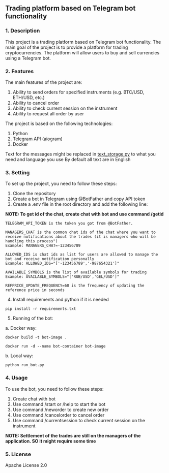## Trading platform based on Telegram bot functionality

### 1. Description

This project is a trading platform based on Telegram bot functionality. The main goal of the project is to provide a platform for trading cryptocurrencies. The platform will allow users to buy and sell currencies using a Telegram bot. 

### 2. Features

The main features of the project are:
1. Ability to send orders for specified instruments (e.g. BTC/USD, ETH/USD, etc.)
2. Ability to cancel order
3. Ability to check current session on the instrument
4. Ability to request all order by user

The project is based on the following technologies:
1. Python
2. Telegram API (aiogram)
3. Docker

Text for the messages might be replaced in [text_storage.py](telegram_interface/text_storage.py) to what you need and language you use
By default all text are in English

### 3. Setting

To set up the project, you need to follow these steps:
1. Clone the repository
2. Create a bot in Telegram using @BotFather and copy API token
3. Create a .env file in the root directory and add the following line:

**NOTE: To get id of the chat, create chat with bot and use command /getid**
```
TELEGRAM_API_TOKEN is the token you got from @BotFather. 

MANAGERS_CHAT is the common chat ids of the chat where you want to receive notifications about the trades (it is managers who will be handling this process")
Example: MANAGERS_CHAT=-123456789

ALLOWED_IDS is chat ids as list for users are allowed to manage the bot and receive notification personally
Example: ALLOWED_IDS="['-123456789','-987654321']"

AVAILABLE_SYMBOLS is the list of available symbols for trading
Example: AVAILABLE_SYMBOLS="['RUB/USD','GEL/USD']"

REFPRICE_UPDATE_FREQUENCY=60 is the frequency of updating the reference price in seconds

```
4. Install requirements and python if it is needed
```
pip install -r requirements.txt
```

5. Running of the bot:

a. Docker way:
```
docker build -t bot-image .

docker run -d --name bot-container bot-image
```
b. Local way:
```
python run_bot.py
```

### 4. Usage

To use the bot, you need to follow these steps:
1. Create chat with bot
2. Use command /start or /help to start the bot
3. Use command /neworder to create new order
4. Use command /cancelorder to cancel order
5. Use command /currentsession to check current session on the instrument

**NOTE: Settlement of the trades are still on the managers of the application. SO it might require some time**

### 5. License

Apache License 2.0